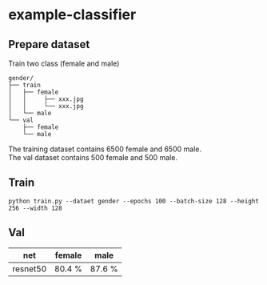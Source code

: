# example-classifier

## Prepare dataset
Train two class (female and  male)
```
gender/
├── train
│   ├── female
│   │     ├── xxx.jpg
│   │     └── xxx.jpg
│   └── male
└── val
    ├── female
    └── male
```

The training dataset contains 6500 female and 6500 male.  
The val dataset contains 500 female and 500 male.

## Train
```
python train.py --dataet gender --epochs 100 --batch-size 128 --height 256 --width 128
```

## Val
| net | female | male |
| ------ | ------ | ------ |
| resnet50 | 80.4 % | 87.6 % |
